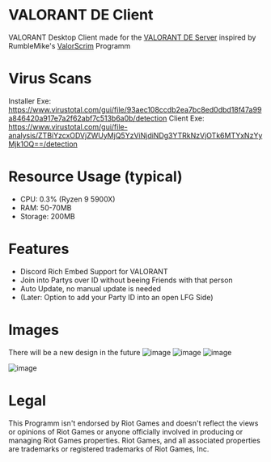 # VALORANT DE Client
VALORANT Desktop Client made for the [VALORANT DE Server](https://discord.gg/HCmvsEQ) inspired by RumbleMike's [ValorScrim](https://github.com/RumbleMike/ValorScrim) Programm

# Virus Scans
Installer Exe: https://www.virustotal.com/gui/file/93aec108ccdb2ea7bc8ed0dbd18f47a99a846420a917e7a2f62abf7c513b6a0b/detection
Client Exe: https://www.virustotal.com/gui/file-analysis/ZTBiYzcxODVjZWUyMjQ5YzViNjdiNDg3YTRkNzVjOTk6MTYxNzYyMjk1OQ==/detection

# Resource Usage (typical)
- CPU: 0.3% (Ryzen 9 5900X)
- RAM: 50-70MB
- Storage: 200MB

# Features
- Discord Rich Embed Support for VALORANT
- Join into Partys over ID without beeing Friends with that person
- Auto Update, no manual update is needed
- (Later: Option to add your Party ID into an open LFG Side)

# Images
There will be a new design in the future
![image](https://user-images.githubusercontent.com/43936184/113598903-1c305380-963e-11eb-8701-d2402e9f2357.png)
![image](https://user-images.githubusercontent.com/43936184/113888231-722e0400-97c2-11eb-9edb-8056e32ddb00.png)
![image](https://user-images.githubusercontent.com/43936184/113888348-8e31a580-97c2-11eb-9814-65d3dd64cca0.png)

![image](https://user-images.githubusercontent.com/43936184/113888159-5f1b3400-97c2-11eb-9e5d-7c1b81c579ce.png)




# Legal
This Programm isn't endorsed by Riot Games and doesn't reflect the views or opinions of Riot Games or anyone officially involved in producing or managing Riot Games properties. Riot Games, and all associated properties are trademarks or registered trademarks of Riot Games, Inc.
